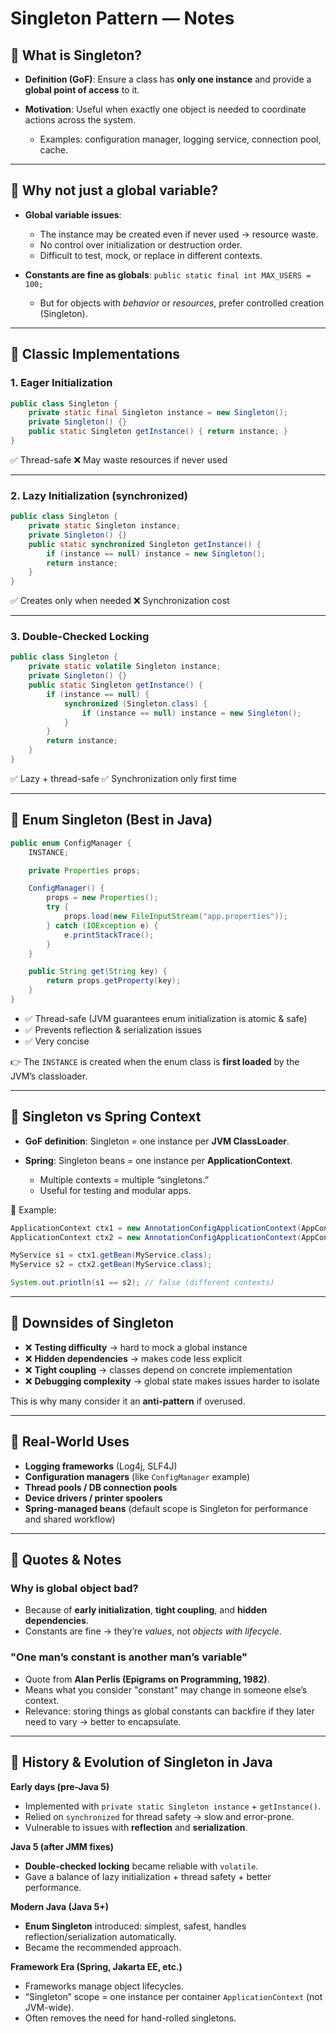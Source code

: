 # Singleton Pattern — Notes

## 🔹 What is Singleton?

* **Definition (GoF)**: Ensure a class has **only one instance** and provide a **global point of access** to it.
* **Motivation**: Useful when exactly one object is needed to coordinate actions across the system.

  * Examples: configuration manager, logging service, connection pool, cache.

---

## 🔹 Why not just a global variable?

* **Global variable issues**:

  * The instance may be created even if never used → resource waste.
  * No control over initialization or destruction order.
  * Difficult to test, mock, or replace in different contexts.
* **Constants are fine as globals**: `public static final int MAX_USERS = 100;`

  * But for objects with *behavior* or *resources*, prefer controlled creation (Singleton).

---

## 🔹 Classic Implementations

### 1. Eager Initialization

```java
public class Singleton {
    private static final Singleton instance = new Singleton();
    private Singleton() {}
    public static Singleton getInstance() { return instance; }
}
```

✅ Thread-safe
❌ May waste resources if never used

---

### 2. Lazy Initialization (synchronized)

```java
public class Singleton {
    private static Singleton instance;
    private Singleton() {}
    public static synchronized Singleton getInstance() {
        if (instance == null) instance = new Singleton();
        return instance;
    }
}
```

✅ Creates only when needed
❌ Synchronization cost

---

### 3. Double-Checked Locking

```java
public class Singleton {
    private static volatile Singleton instance;
    private Singleton() {}
    public static Singleton getInstance() {
        if (instance == null) {
            synchronized (Singleton.class) {
                if (instance == null) instance = new Singleton();
            }
        }
        return instance;
    }
}
```

✅ Lazy + thread-safe
✅ Synchronization only first time

---

## 🔹 Enum Singleton (Best in Java)

```java
public enum ConfigManager {
    INSTANCE;

    private Properties props;

    ConfigManager() {
        props = new Properties();
        try {
            props.load(new FileInputStream("app.properties"));
        } catch (IOException e) {
            e.printStackTrace();
        }
    }

    public String get(String key) {
        return props.getProperty(key);
    }
}
```

* ✅ Thread-safe (JVM guarantees enum initialization is atomic & safe)
* ✅ Prevents reflection & serialization issues
* ✅ Very concise

👉 The `INSTANCE` is created when the enum class is **first loaded** by the JVM’s classloader.

---

## 🔹 Singleton vs Spring Context

* **GoF definition**: Singleton = one instance per **JVM ClassLoader**.
* **Spring**: Singleton beans = one instance per **ApplicationContext**.

  * Multiple contexts = multiple “singletons.”
  * Useful for testing and modular apps.

📌 Example:

```java
ApplicationContext ctx1 = new AnnotationConfigApplicationContext(AppConfig.class);
ApplicationContext ctx2 = new AnnotationConfigApplicationContext(AppConfig.class);

MyService s1 = ctx1.getBean(MyService.class);
MyService s2 = ctx2.getBean(MyService.class);

System.out.println(s1 == s2); // false (different contexts)
```

---

## 🔹 Downsides of Singleton

* ❌ **Testing difficulty** → hard to mock a global instance
* ❌ **Hidden dependencies** → makes code less explicit
* ❌ **Tight coupling** → classes depend on concrete implementation
* ❌ **Debugging complexity** → global state makes issues harder to isolate

This is why many consider it an **anti-pattern** if overused.

---

## 🔹 Real-World Uses

* **Logging frameworks** (Log4j, SLF4J)
* **Configuration managers** (like `ConfigManager` example)
* **Thread pools / DB connection pools**
* **Device drivers / printer spoolers**
* **Spring-managed beans** (default scope is Singleton for performance and shared workflow)

---

## 🔹 Quotes & Notes

### Why is global object bad?

* Because of **early initialization**, **tight coupling**, and **hidden dependencies**.
* Constants are fine → they’re *values*, not *objects with lifecycle*.

### "One man’s constant is another man’s variable"

* Quote from **Alan Perlis (Epigrams on Programming, 1982)**.
* Means what you consider "constant" may change in someone else’s context.
* Relevance: storing things as global constants can backfire if they later need to vary → better to encapsulate.

---


## 🔹 History & Evolution of Singleton in Java

**Early days (pre-Java 5)**

* Implemented with `private static Singleton instance` + `getInstance()`.
* Relied on `synchronized` for thread safety → slow and error-prone.
* Vulnerable to issues with **reflection** and **serialization**.

**Java 5 (after JMM fixes)**

* **Double-checked locking** became reliable with `volatile`.
* Gave a balance of lazy initialization + thread safety + better performance.

**Modern Java (Java 5+)**

* **Enum Singleton** introduced: simplest, safest, handles reflection/serialization automatically.
* Became the recommended approach.

**Framework Era (Spring, Jakarta EE, etc.)**

* Frameworks manage object lifecycles.
* “Singleton” scope = one instance per container `ApplicationContext` (not JVM-wide).
* Often removes the need for hand-rolled singletons.

